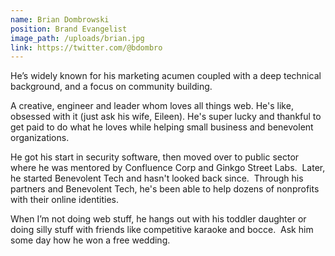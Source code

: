 ```yaml
---
name: Brian Dombrowski
position: Brand Evangelist
image_path: /uploads/brian.jpg
link: https://twitter.com/@bdombro
---
```



He’s widely known for his marketing acumen coupled with a deep technical background, and a focus on community building.

A creative, engineer and leader whom loves all things web. He's like, obsessed with it (just ask his wife, Eileen). He's super lucky and thankful to get paid to do what he loves while helping small business and benevolent organizations.

He got his start in security software, then moved over to public sector where he was mentored by Confluence Corp and Ginkgo Street Labs.  Later, he started Benevolent Tech and hasn't looked back since.  Through his partners and Benevolent Tech, he's been able to help dozens of nonprofits with their online identities.

When I’m not doing web stuff, he hangs out with his toddler daughter or doing silly stuff with friends like competitive karaoke and bocce.  Ask him some day how he won a free wedding.